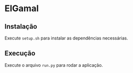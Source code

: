 # ElGamal

## Instalação
Execute ```setup.sh``` para instalar as dependências necessárias.

## Execução
Execute o arquivo ```run.py``` para rodar a aplicação.
